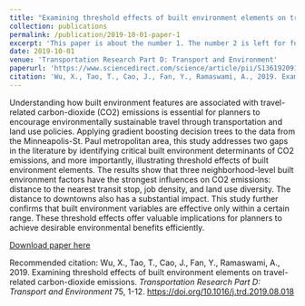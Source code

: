 ```yaml
---
title: "Examining threshold effects of built environment elements on travel-related carbon-dioxide emissions"
collection: publications
permalink: /publication/2019-10-01-paper-1
excerpt: 'This paper is about the number 1. The number 2 is left for future work.'
date: 2019-10-01
venue: 'Transportation Research Part D: Transport and Environment'
paperurl: 'https://www.sciencedirect.com/science/article/pii/S1361920918312690'
citation: 'Wu, X., Tao, T., Cao, J., Fan, Y., Ramaswami, A., 2019. Examining threshold effects of built environment elements on travel-related carbon-dioxide emissions. <i>Transportation Research Part D: Transport and Environment</i> 75, 1-12. https://doi.org/10.1016/j.trd.2019.08.018'
---
```

Understanding how built environment features are associated with travel-related carbon-dioxide (CO2) emissions is essential for planners to encourage environmentally sustainable travel through transportation and land use policies. Applying gradient boosting decision trees to the data from the Minneapolis-St. Paul metropolitan area, this study addresses two gaps in the literature by identifying critical built environment determinants of CO2 emissions, and more importantly, illustrating threshold effects of built environment elements. The results show that three neighborhood-level built environment factors have the strongest influences on CO2 emissions: distance to the nearest transit stop, job density, and land use diversity. The distance to downtowns also has a substantial impact. This study further confirms that built environment variables are effective only within a certain range. These threshold effects offer valuable implications for planners to achieve desirable environmental benefits efficiently.

[Download paper here](https://www.sciencedirect.com/science/article/pii/S1361920918312690)

Recommended citation: Wu, X., Tao, T., Cao, J., Fan, Y., Ramaswami, A., 2019. Examining threshold effects of built environment elements on travel-related carbon-dioxide emissions. <i>Transportation Research Part D: Transport and Environment</i> 75, 1-12. https://doi.org/10.1016/j.trd.2019.08.018
